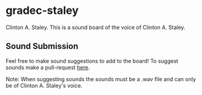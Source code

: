 # gradec-staley
Clinton A. Staley. 
This is a sound board of the voice of Clinton A. Staley.

## Sound Submission
Feel free to make sound suggestions to add to the board! To suggest sounds make a pull-request [here](https://github.com/calebhskim/grade-cstaley-sounds).  

Note: When suggesting sounds the sounds must be a .wav file and can only be of Clinton A. Staley's voice.
